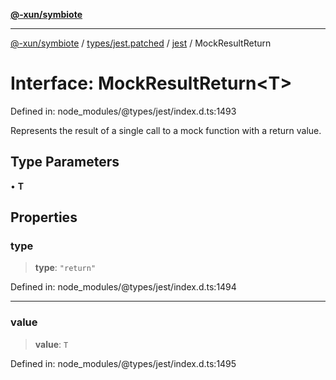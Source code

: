 [**@-xun/symbiote**](../../../../../README.md)

***

[@-xun/symbiote](../../../../../README.md) / [types/jest.patched](../../../README.md) / [jest](../README.md) / MockResultReturn

# Interface: MockResultReturn\<T\>

Defined in: node\_modules/@types/jest/index.d.ts:1493

Represents the result of a single call to a mock function with a return value.

## Type Parameters

• **T**

## Properties

### type

> **type**: `"return"`

Defined in: node\_modules/@types/jest/index.d.ts:1494

***

### value

> **value**: `T`

Defined in: node\_modules/@types/jest/index.d.ts:1495
